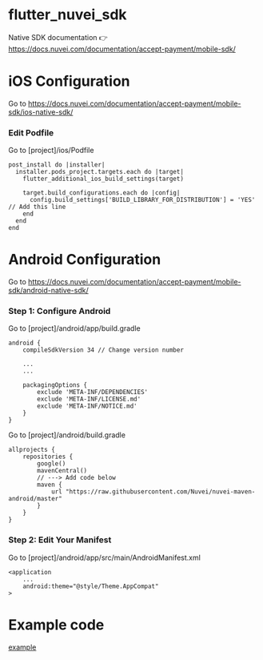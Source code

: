 # flutter_nuvei_sdk

Native SDK documentation 👉 https://docs.nuvei.com/documentation/accept-payment/mobile-sdk/

# iOS Configuration
Go to https://docs.nuvei.com/documentation/accept-payment/mobile-sdk/ios-native-sdk/
### Edit Podfile
Go to [project]/ios/Podfile
```
post_install do |installer|
  installer.pods_project.targets.each do |target|
    flutter_additional_ios_build_settings(target)
    
    target.build_configurations.each do |config|
      config.build_settings['BUILD_LIBRARY_FOR_DISTRIBUTION'] = 'YES' // Add this line     
    end
  end
end
```

# Android Configuration
Go to https://docs.nuvei.com/documentation/accept-payment/mobile-sdk/android-native-sdk/
### Step 1: Configure Android
Go to [project]/android/app/build.gradle
```
android {
    compileSdkVersion 34 // Change version number
    
    ...
    ...

    packagingOptions {
        exclude 'META-INF/DEPENDENCIES'
        exclude 'META-INF/LICENSE.md'
        exclude 'META-INF/NOTICE.md'
    }
}
```
Go to [project]/android/build.gradle
```
allprojects {
    repositories {
        google()
        mavenCentral()
        // ---> Add code below
        maven {
            url "https://raw.githubusercontent.com/Nuvei/nuvei-maven-android/master"
        }
    }
}
```
### Step 2: Edit Your Manifest
Go to [project]/android/app/src/main/AndroidManifest.xml
```
<application
    ...
    android:theme="@style/Theme.AppCompat"
>
```
# Example code

[example](https://github.com/TrinhCDanh/flutter_nuvei_sdk/tree/master/example)